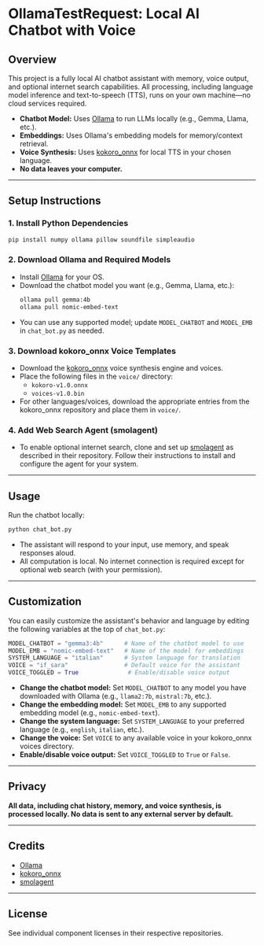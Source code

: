 # OllamaTestRequest: Local AI Chatbot with Voice

## Overview
This project is a fully local AI chatbot assistant with memory, voice output, and optional internet search capabilities. All processing, including language model inference and text-to-speech (TTS), runs on your own machine—no cloud services required.

- **Chatbot Model:** Uses [Ollama](https://ollama.com/) to run LLMs locally (e.g., Gemma, Llama, etc.).
- **Embeddings:** Uses Ollama's embedding models for memory/context retrieval.
- **Voice Synthesis:** Uses [kokoro_onnx](https://github.com/r9y9/kokoro-onnx) for local TTS in your chosen language.
- **No data leaves your computer.**

---

## Setup Instructions

### 1. Install Python Dependencies

```bash
pip install numpy ollama pillow soundfile simpleaudio
```

### 2. Download Ollama and Required Models
- Install [Ollama](https://ollama.com/download) for your OS.
- Download the chatbot model you want (e.g., Gemma, Llama, etc.):
  ```bash
  ollama pull gemma:4b
  ollama pull nomic-embed-text
  ```
- You can use any supported model; update `MODEL_CHATBOT` and `MODEL_EMB` in `chat_bot.py` as needed.

### 3. Download kokoro_onnx Voice Templates
- Download the [kokoro_onnx](https://github.com/r9y9/kokoro-onnx) voice synthesis engine and voices.
- Place the following files in the `voice/` directory:
  - `kokoro-v1.0.onnx`
  - `voices-v1.0.bin`
- For other languages/voices, download the appropriate entries from the kokoro_onnx repository and place them in `voice/`.

### 4. Add Web Search Agent (smolagent)
- To enable optional internet search, clone and set up [smolagent](https://github.com/smol-ai/smolagent) as described in their repository. Follow their instructions to install and configure the agent for your system.

---

## Usage

Run the chatbot locally:

```bash
python chat_bot.py
```

- The assistant will respond to your input, use memory, and speak responses aloud.
- All computation is local. No internet connection is required except for optional web search (with your permission).

---

## Customization

You can easily customize the assistant's behavior and language by editing the following variables at the top of `chat_bot.py`:

```python
MODEL_CHATBOT = "gemma3:4b"      # Name of the chatbot model to use
MODEL_EMB = "nomic-embed-text"   # Name of the model for embeddings
SYSTEM_LANGUAGE = "italian"      # System language for translation
VOICE = "if_sara"                # Default voice for the assistant
VOICE_TOGGLED = True              # Enable/disable voice output
```

- **Change the chatbot model:** Set `MODEL_CHATBOT` to any model you have downloaded with Ollama (e.g., `llama2:7b`, `mistral:7b`, etc.).
- **Change the embedding model:** Set `MODEL_EMB` to any supported embedding model (e.g., `nomic-embed-text`).
- **Change the system language:** Set `SYSTEM_LANGUAGE` to your preferred language (e.g., `english`, `italian`, etc.).
- **Change the voice:** Set `VOICE` to any available voice in your kokoro_onnx voices directory.
- **Enable/disable voice output:** Set `VOICE_TOGGLED` to `True` or `False`.

---

## Privacy
**All data, including chat history, memory, and voice synthesis, is processed locally. No data is sent to any external server by default.**

---

## Credits
- [Ollama](https://ollama.com/)
- [kokoro_onnx](https://github.com/r9y9/kokoro-onnx)
- [smolagent](https://github.com/smol-ai/smolagent)

---

## License
See individual component licenses in their respective repositories.
